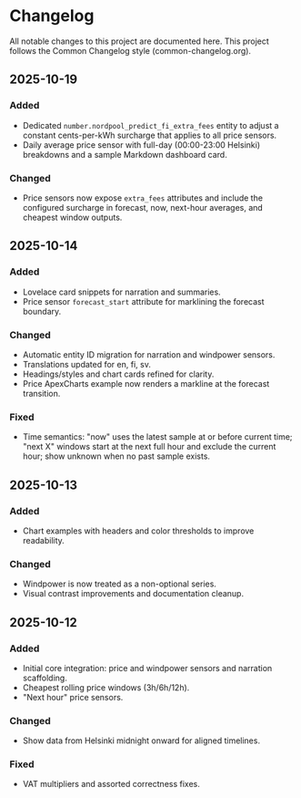 # Changelog

All notable changes to this project are documented here. This project follows the Common Changelog style (common-changelog.org).

## 2025-10-19
### Added
- Dedicated `number.nordpool_predict_fi_extra_fees` entity to adjust a constant cents-per-kWh surcharge that applies to all price sensors.
- Daily average price sensor with full-day (00:00-23:00 Helsinki) breakdowns and a sample Markdown dashboard card.

### Changed
- Price sensors now expose `extra_fees` attributes and include the configured surcharge in forecast, now, next-hour averages, and cheapest window outputs.

## 2025-10-14
### Added
- Lovelace card snippets for narration and summaries.
- Price sensor `forecast_start` attribute for marklining the forecast boundary.

### Changed
- Automatic entity ID migration for narration and windpower sensors.
- Translations updated for en, fi, sv.
- Headings/styles and chart cards refined for clarity.
- Price ApexCharts example now renders a markline at the forecast transition.

### Fixed
- Time semantics: "now" uses the latest sample at or before current time; "next X" windows start at the next full hour and exclude the current hour; show unknown when no past sample exists.

## 2025-10-13
### Added
- Chart examples with headers and color thresholds to improve readability.

### Changed
- Windpower is now treated as a non-optional series.
- Visual contrast improvements and documentation cleanup.

## 2025-10-12
### Added
- Initial core integration: price and windpower sensors and narration scaffolding.
- Cheapest rolling price windows (3h/6h/12h).
- "Next hour" price sensors.

### Changed
- Show data from Helsinki midnight onward for aligned timelines.

### Fixed
- VAT multipliers and assorted correctness fixes.
